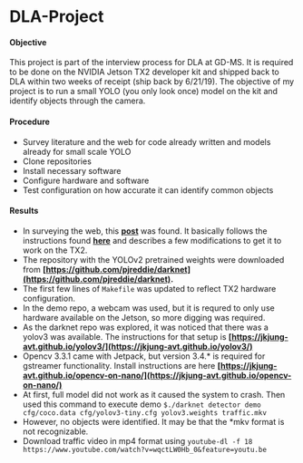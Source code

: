 # DLA-Project
#### Objective
This project is part of the interview process for DLA at GD-MS. It is required to be done on the NVIDIA Jetson TX2 developer kit and shipped back to DLA within two weeks of receipt (ship back by 6/21/19). The objective of my project is to run a small YOLO (you only look once) model on the kit and identify objects through the camera.

#### Procedure
* Survey literature and the web for code already written and models already for small scale YOLO
* Clone repositories
* Install necessary software
* Configure hardware and software
* Test configuration on how accurate it can identify common objects

#### Results
* In surveying the web, this **[post](https://jkjung-avt.github.io/yolov2/)** was found. It basically follows the instructions found **[here](https://pjreddie.com/darknet/yolov2/)** and describes a few modifications to get it to work on the TX2.
* The repository with the YOLOv2 pretrained weights were downloaded from **[https://github.com/pjreddie/darknet](https://github.com/pjreddie/darknet).**
* The first few lines of `Makefile` was updated to reflect TX2 hardware configuration.
* In the demo repo, a webcam was used, but it is requred to only use hardware available on the Jetson, so more digging was required.
* As the darknet repo was explored, it was noticed that there was a yolov3 was available. The instructions for that setup is **[https://jkjung-avt.github.io/yolov3/](https://jkjung-avt.github.io/yolov3/)** 
* Opencv 3.3.1 came with Jetpack, but version 3.4.* is required for gstreamer functionality. Install instructions are here **[https://jkjung-avt.github.io/opencv-on-nano/](https://jkjung-avt.github.io/opencv-on-nano/)**
* At first, full model did not work as it caused the system to crash. Then used this command to execute demo `$./darknet detector demo cfg/coco.data cfg/yolov3-tiny.cfg yolov3.weights traffic.mkv`
* However, no objects were identified. It may be that the *mkv format is not recognizable.
* Download traffic video in mp4 format using `youtube-dl -f 18 https://www.youtube.com/watch?v=wqctLW0Hb_0&feature=youtu.be
`


